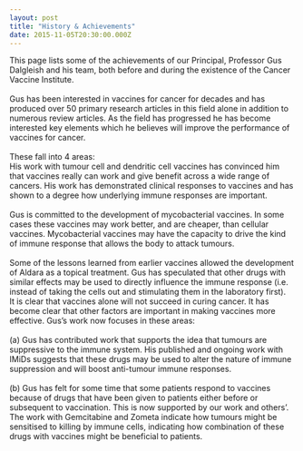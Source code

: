 ```yaml
---
layout: post
title: "History & Achievements"
date: 2015-11-05T20:30:00.000Z
---
```


<p class="editable">This page lists some of the achievements of our Principal, Professor Gus Dalgleish and his team, both before and during the existence of the Cancer Vaccine Institute.<br /><br />Gus has been interested in vaccines for cancer for decades and has produced over 50 primary research articles in this field alone in addition to numerous review articles. As the field has progressed he has become interested key elements which he believes will improve the performance of vaccines for cancer.<br /><br />These fall into 4 areas:<br />His work with tumour cell and dendritic cell vaccines has convinced him that vaccines really can work and give benefit across a wide range of cancers. His work has demonstrated clinical responses to vaccines and has shown to a degree how underlying immune responses are important.<br /><br />Gus is committed to the development of mycobacterial vaccines. In some cases these vaccines may work better, and are cheaper, than cellular vaccines. Mycobacterial vaccines may have the capacity to drive the kind of immune response that allows the body to attack tumours.<br /><br />Some of the lessons learned from earlier vaccines allowed the development of Aldara as a topical treatment. Gus has speculated that other drugs with similar effects may be used to directly influence the immune response (i.e. instead of taking the cells out and stimulating them in the laboratory first).<br />It is clear that vaccines alone will not succeed in curing cancer. It has become clear that other factors are important in making vaccines more effective. Gus&rsquo;s work now focuses in these areas:<br /><br />(a) Gus has contributed work that supports the idea that tumours are suppressive to the immune system. His published and ongoing work with IMiDs suggests that these drugs may be used to alter the nature of immune suppression and will boost anti-tumour immune responses.<br /><br />(b) Gus has felt for some time that some patients respond to vaccines because of drugs that have been given to patients either before or subsequent to vaccination. This is now supported by our work and others&rsquo;. The work with Gemcitabine and Zometa indicate how tumours might be sensitised to killing by immune cells, indicating how combination of these drugs with vaccines might be beneficial to patients.</p>
